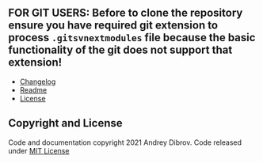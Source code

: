 ## FOR GIT USERS: Before to clone the repository ensure you have required git extension to process `.gitsvnextmodules` file because the basic functionality of the git does not support that extension!

* [Changelog](https://github.com/andry81/nsisplus--NsisSetupDev/blob/trunk/changelog.txt)
* [Readme](https://github.com/andry81/nsisplus--NsisSetupDev/blob/trunk/README_EN.txt)
* [License](#copyright-and-license)

## Copyright and License<a name="copyright-and-license"></a>

Code and documentation copyright 2021 Andrey Dibrov. Code released under [MIT License](https://github.com/andry81/nsisplus--NsisSetupDev/blob/trunk/license.txt)
